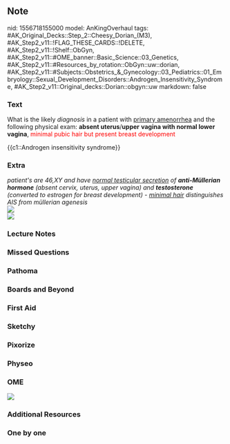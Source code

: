 ## Note
nid: 1556718155000
model: AnKingOverhaul
tags: #AK_Original_Decks::Step_2::Cheesy_Dorian_(M3), #AK_Step2_v11::!FLAG_THESE_CARDS::!DELETE, #AK_Step2_v11::!Shelf::ObGyn, #AK_Step2_v11::#OME_banner::Basic_Science::03_Genetics, #AK_Step2_v11::#Resources_by_rotation::ObGyn::uw::dorian, #AK_Step2_v11::#Subjects::Obstetrics_&_Gynecology::03_Pediatrics::01_Embryology::Sexual_Development_Disorders::Androgen_Insensitivity_Syndrome, #AK_Step2_v11::Original_decks::Dorian::obgyn::uw
markdown: false

### Text
What is the likely <i>diagnosis</i> in a patient with <u>primary
amenorrhea</u> and the following physical exam: <b>absent
uterus</b>/<b>upper</b> <b>vagina with normal lower vagina</b>,
<font color="#FF0000" style="">minimal pubic hair but
present</font> <font color="#FF0000" style="">breast
development</font>
<div>
  {{c1::Androgen insensitivity syndrome}}
</div>

### Extra
<div>
  <div>
    <i>patient's are 46,XY and have <u>normal testicular
    secretion</u> of <b>anti-</b></i><b><i>Müllerian</i></b>
    <i><b>hormone</b> (absent cervix, uterus, upper vagina) and
    <b>testosterone</b> (converted to estrogen for breast
    development) - <u>minimal hair</u> distinguishes AIS from
    müllerian agenesis</i>
  </div>
  <div>
    <i><img src="paste-277042570461185.jpg"></i>
  </div>
  <div>
    <i><img src="chart%20(1).png"></i>
  </div>
</div>

### Lecture Notes


### Missed Questions


### Pathoma


### Boards and Beyond


### First Aid


### Sketchy


### Pixorize


### Physeo


### OME
<div class="ome-widget">
  <a href="https://onlinemeded.org/spa/obgyn?ref=anki"><img src=
  "_OME_AnkiFlashcards_Topic_5.png"></a>
</div>

### Additional Resources


### One by one

